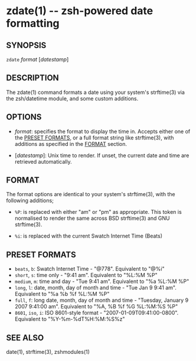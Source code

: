 zdate(1) -- zsh-powered date formatting
=======================================

## SYNOPSIS

`zdate` <var>format</var> [<var>datestamp</var>]

## DESCRIPTION

The zdate(1) command formats a date using your system's strftime(3) via the zsh/datetime module, and some custom additions.

## OPTIONS

* <var>format</var>:
  specifies the format to display the time in. Accepts either one of the [PRESET FORMATS][], or a full format string like strftime(3), with additions as specified in the [FORMAT][] section.

* [<var>datestamp</var>]:
  Unix time to render. If unset, the current date and time are retrieved automatically.

## FORMAT

The format options are identical to your system's strftime(3), with the following additions;

* `%P`:
  is replaced with either "am" or "pm" as appropriate. This token is normalised to render the same across BSD strftime(3) and GNU strftime(3).

* `%i`:
  is replaced with the current Swatch Internet Time (Beats)

## PRESET FORMATS

* `beats`, `b`:
  Swatch Internet Time - "@778". Equivalent to "@%i"
* `short`, `s`:
  time only - "9:41 am". Equivalent to "%L:%M %P"
* `medium`, `m`:
  time and day - "Tue 9:41 am". Equivalent to "%a %L:%M %P"
* `long`, `l`:
  date, month, day of month and time - "Tue Jan 9 9:41 am". Equivalent to "%a %b %f %L:%M %P"
* `full`, `f`:
  long date, month, day of month and time - "Tuesday, January 9 2007 9:41:00 am". Equivalent to "%A, %B %f %G %L:%M:%S %P"
* `8601`, `iso`, `i`:
  ISO 8601-style format - "2007-01-09T09:41:00-0800". Equivalent to "%Y-%m-%dT%H:%M:%S%z"

## SEE ALSO

date(1), strftime(3), zshmodules(1)


[SYNOPSIS]: #SYNOPSIS "SYNOPSIS"
[DESCRIPTION]: #DESCRIPTION "DESCRIPTION"
[OPTIONS]: #OPTIONS "OPTIONS"
[FORMAT]: #FORMAT "FORMAT"
[PRESET FORMATS]: #PRESET-FORMATS "PRESET FORMATS"
[SEE ALSO]: #SEE-ALSO "SEE ALSO"


[28point8(1)]: 28point8.1.html
[anycopy(1)]: anycopy.1.html
[anypaste(1)]: anypaste.1.html
[breakpt-test(1)]: breakpt-test.1.html
[breakpt(1)]: breakpt.1.html
[chcase(1)]: chcase.1.html
[colourtest(1)]: colourtest.1.html
[divider(1)]: divider.1.html
[ellipse(1)]: ellipse.1.html
[fn(1)]: fn.1.html
[git-push-all(1)]: git-push-all.1.html
[gravatar(1)]: gravatar.1.html
[gz(1)]: gz.1.html
[ipgrep(1)]: ipgrep.1.html
[mansi(1)]: mansi.1.html
[mdwrap(1)]: mdwrap.1.html
[nuname(1)]: nuname.1.html
[pycturetube(1)]: pycturetube.1.html
[returnOneOf(1)]: returnOneOf.1.html
[selfie(1)]: selfie.1.html
[shttp(1)]: shttp.1.html
[simplify(1)]: simplify.1.html
[sshmux(1)]: sshmux.1.html
[tminus(1)]: tminus.1.html
[tmx(1)]: tmx.1.html
[untar(1)]: untar.1.html
[xbmcplay(1)]: xbmcplay.1.html
[xbmcqueue(1)]: xbmcqueue.1.html
[zdate(1)]: zdate.1.html
